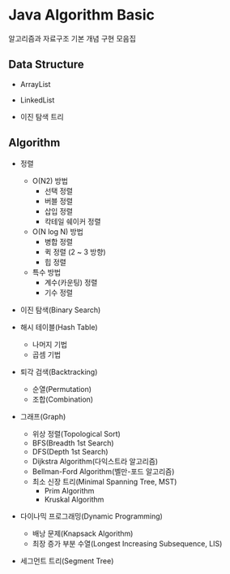 # Java Algorithm Basic

알고리즘과 자료구조 기본 개념 구현 모음집

## Data Structure

- ArrayList

- LinkedList

- 이진 탐색 트리

## Algorithm

- 정렬
    - O(N2) 방법
        - 선택 정렬
        - 버블 정렬
        - 삽입 정렬
        - 칵테일 쉐이커 정렬
    - O(N log N) 방법
        - 병합 정렬
        - 퀵 정렬 (2 ~ 3 방향)
        - 힙 정렬
    - 특수 방법
        - 계수(카운팅) 정렬
        - 기수 정렬
    
- 이진 탐색(Binary Search) 

- 해시 테이블(Hash Table)
    - 나머지 기법
    - 곱셈 기법

- 퇴각 검색(Backtracking)
    - 순열(Permutation)
    - 조합(Combination)
    
- 그래프(Graph)
    - 위상 정렬(Topological Sort)
    - BFS(Breadth 1st Search)
    - DFS(Depth 1st Search)
    - Dijkstra Algorithm(다익스트라 알고리즘)
    - Bellman-Ford Algorithm(벨만-포드 알고리즘)
    - 최소 신장 트리(Minimal Spanning Tree, MST)
        - Prim Algorithm
        - Kruskal Algorithm
    
- 다이나믹 프로그래밍(Dynamic Programming)
    - 배낭 문제(Knapsack Algorithm)
    - 최장 증가 부분 수열(Longest Increasing Subsequence, LIS)
    
- 세그먼트 트리(Segment Tree)